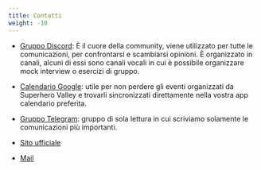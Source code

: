 ```yaml
---
title: Contatti
weight: -10
---
```


- [Gruppo Discord](https://discord.com/invite/rNZx6JpMkt): È il cuore della community, viene utilizzato per tutte le comunicazioni, per confrontarsi e scambiarsi opinioni. È organizzato in canali, alcuni di essi sono canali vocali in cui è possibile organizzare mock interview o esercizi di gruppo.

- [Calendario Google](https://calendar.google.com/calendar/u/0?cid=cXAxaDMxbHBkMTZnbXAxYm04ZW91bW1nY2tAZ3JvdXAuY2FsZW5kYXIuZ29vZ2xlLmNvbQ): utile per non perdere gli eventi organizzati da Superhero Valley e trovarli sincronizzati direttamente nella vostra app calendario preferita.

- [Gruppo Telegram](https://t.me/joinchat/BIi_0VOdXr8h5BkCh5n5Gg): gruppo di sola lettura in cui scriviamo solamente le comunicazioni più importanti.

- [Sito ufficiale](https://superherovalley.fun/)
- [Mail](mailto:info@superheroesvalley.fun)

